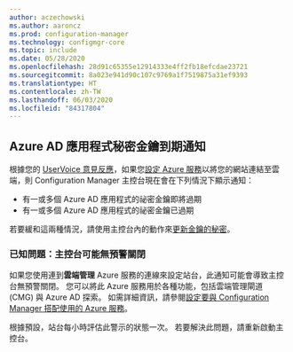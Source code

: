 ```yaml
---
author: aczechowski
ms.author: aaroncz
ms.prod: configuration-manager
ms.technology: configmgr-core
ms.topic: include
ms.date: 05/28/2020
ms.openlocfilehash: 28d91c65355e12914333e4ff2fb18efcdae23721
ms.sourcegitcommit: 8a023e941d90c107c9769a1f7519875a31ef9393
ms.translationtype: HT
ms.contentlocale: zh-TW
ms.lasthandoff: 06/03/2020
ms.locfileid: "84317804"
---
```

## <a name="notification-for-azure-ad-app-secret-key-expiration"></a><a name="bkmk_alertkey"></a> Azure AD 應用程式秘密金鑰到期通知

<!--6386392-->

根據您的 [UserVoice 意見反應](https://configurationmanager.uservoice.com/forums/300492/suggestions/40438012)，如果您[設定 Azure 服務](../../../../servers/deploy/configure/azure-services-wizard.md)以將您的網站連結至雲端，則 Configuration Manager 主控台現在會在下列情況下顯示通知：

- 有一或多個 Azure AD 應用程式的祕密金鑰即將過期
- 有一或多個 Azure AD 應用程式的祕密金鑰已過期

若要緩和這兩種情況，請使用主控台內的動作來[更新金鑰的秘密](../../../../servers/deploy/configure/azure-services-wizard.md#bkmk_renew)。

### <a name="known-issue-console-may-unexpectedly-close"></a><a name="ki_console"></a>已知問題：主控台可能無預警關閉
<!--7329690-->
如果您使用連到**雲端管理** Azure 服務的連線來設定站台，此通知可能會導致主控台無預警關閉。 您可以將此 Azure 服務用於各種功能，包括雲端管理閘道 (CMG) 與 Azure AD 探索。 如需詳細資訊，請參閱[設定要與 Configuration Manager 搭配使用的 Azure 服務](../../../../servers/deploy/configure/azure-services-wizard.md#available-services)。

根據預設，站台每小時評估此警示的狀態一次。 若要解決此問題，請重新啟動主控台。
